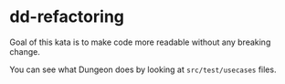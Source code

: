 # dd-refactoring

Goal of this kata is to make code more readable without any breaking change.

You can see what Dungeon does by looking at `src/test/usecases` files.
